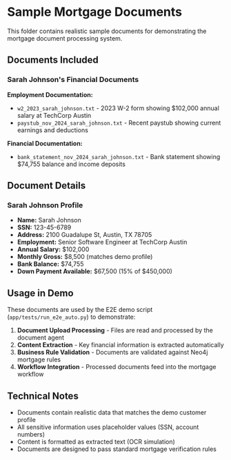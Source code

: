# Sample Mortgage Documents

This folder contains realistic sample documents for demonstrating the mortgage document processing system.

## Documents Included

### Sarah Johnson's Financial Documents

**Employment Documentation:**
- `w2_2023_sarah_johnson.txt` - 2023 W-2 form showing $102,000 annual salary at TechCorp Austin
- `paystub_nov_2024_sarah_johnson.txt` - Recent paystub showing current earnings and deductions

**Financial Documentation:** 
- `bank_statement_nov_2024_sarah_johnson.txt` - Bank statement showing $74,755 balance and income deposits

## Document Details

### Sarah Johnson Profile
- **Name:** Sarah Johnson
- **SSN:** 123-45-6789  
- **Address:** 2100 Guadalupe St, Austin, TX 78705
- **Employment:** Senior Software Engineer at TechCorp Austin
- **Annual Salary:** $102,000
- **Monthly Gross:** $8,500 (matches demo profile)
- **Bank Balance:** $74,755
- **Down Payment Available:** $67,500 (15% of $450,000)

## Usage in Demo

These documents are used by the E2E demo script (`app/tests/run_e2e_auto.py`) to demonstrate:

1. **Document Upload Processing** - Files are read and processed by the document agent
2. **Content Extraction** - Key financial information is extracted automatically  
3. **Business Rule Validation** - Documents are validated against Neo4j mortgage rules
4. **Workflow Integration** - Processed documents feed into the mortgage workflow

## Technical Notes

- Documents contain realistic data that matches the demo customer profile
- All sensitive information uses placeholder values (SSN, account numbers)
- Content is formatted as extracted text (OCR simulation)
- Documents are designed to pass standard mortgage verification rules

